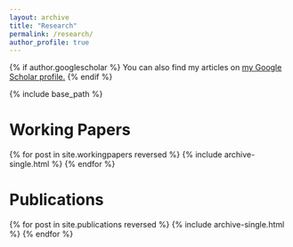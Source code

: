 ```yaml
---
layout: archive
title: "Research"
permalink: /research/
author_profile: true
---
```


{% if author.googlescholar %}
  You can also find my articles on <u><a href="{{author.googlescholar}}">my Google Scholar profile</a>.</u>
{% endif %}

{% include base_path %}

Working Papers
====
{% for post in site.workingpapers reversed %}
  {% include archive-single.html %}
{% endfor %}

Publications
====
{% for post in site.publications reversed %}
  {% include archive-single.html %}
{% endfor %}

